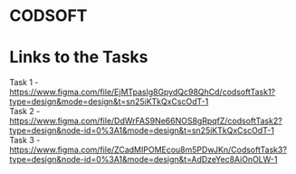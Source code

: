 # CODSOFT

# Links to the Tasks
Task 1 - https://www.figma.com/file/EjMTpaslg8GpydQc98QhCd/codsoftTask1?type=design&mode=design&t=sn25iKTkQxCscOdT-1 <br>
Task 2 - https://www.figma.com/file/DdWrFAS9Ne66NOS8gRpqfZ/codsoftTask2?type=design&node-id=0%3A1&mode=design&t=sn25iKTkQxCscOdT-1 <br>
Task 3 - https://www.figma.com/file/ZCadMIPOMEcou8m5PDwJKn/CodsoftTask3?type=design&node-id=0%3A1&mode=design&t=AdDzeYec8AiOnOLW-1 <be>
